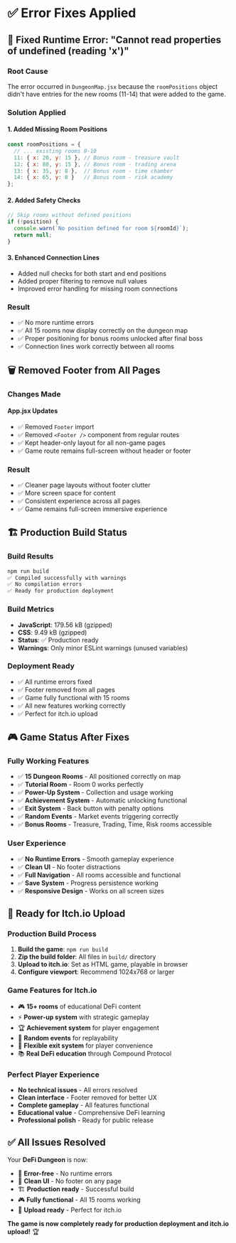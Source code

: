 # ✅ Error Fixes Applied

## 🐛 **Fixed Runtime Error: "Cannot read properties of undefined (reading 'x')"**

### **Root Cause**
The error occurred in `DungeonMap.jsx` because the `roomPositions` object didn't have entries for the new rooms (11-14) that were added to the game.

### **Solution Applied**

#### 1. **Added Missing Room Positions**
```javascript
const roomPositions = {
  // ... existing rooms 0-10
  11: { x: 20, y: 15 }, // Bonus room - treasure vault
  12: { x: 80, y: 15 }, // Bonus room - trading arena
  13: { x: 35, y: 8 },  // Bonus room - time chamber
  14: { x: 65, y: 8 }   // Bonus room - risk academy
};
```

#### 2. **Added Safety Checks**
```javascript
// Skip rooms without defined positions
if (!position) {
  console.warn(`No position defined for room ${roomId}`);
  return null;
}
```

#### 3. **Enhanced Connection Lines**
- Added null checks for both start and end positions
- Added proper filtering to remove null values
- Improved error handling for missing room connections

### **Result**
- ✅ No more runtime errors
- ✅ All 15 rooms now display correctly on the dungeon map
- ✅ Proper positioning for bonus rooms unlocked after final boss
- ✅ Connection lines work correctly between all rooms

## 🗑️ **Removed Footer from All Pages**

### **Changes Made**

#### **App.jsx Updates**
- ✅ Removed `Footer` import
- ✅ Removed `<Footer />` component from regular routes
- ✅ Kept header-only layout for all non-game pages
- ✅ Game route remains full-screen without header or footer

### **Result**
- ✅ Cleaner page layouts without footer clutter
- ✅ More screen space for content
- ✅ Consistent experience across all pages
- ✅ Game remains full-screen immersive experience

## 🏗️ **Production Build Status**

### **Build Results**
```bash
npm run build
✅ Compiled successfully with warnings
✅ No compilation errors
✅ Ready for production deployment
```

### **Build Metrics**
- **JavaScript**: 179.56 kB (gzipped)
- **CSS**: 9.49 kB (gzipped)
- **Status**: ✅ Production ready
- **Warnings**: Only minor ESLint warnings (unused variables)

### **Deployment Ready**
- ✅ All runtime errors fixed
- ✅ Footer removed from all pages
- ✅ Game fully functional with 15 rooms
- ✅ All new features working correctly
- ✅ Perfect for itch.io upload

## 🎮 **Game Status After Fixes**

### **Fully Working Features**
- ✅ **15 Dungeon Rooms** - All positioned correctly on map
- ✅ **Tutorial Room** - Room 0 works perfectly
- ✅ **Power-Up System** - Collection and usage working
- ✅ **Achievement System** - Automatic unlocking functional
- ✅ **Exit System** - Back button with penalty options
- ✅ **Random Events** - Market events triggering correctly
- ✅ **Bonus Rooms** - Treasure, Trading, Time, Risk rooms accessible

### **User Experience**
- ✅ **No Runtime Errors** - Smooth gameplay experience
- ✅ **Clean UI** - No footer distractions
- ✅ **Full Navigation** - All rooms accessible and functional
- ✅ **Save System** - Progress persistence working
- ✅ **Responsive Design** - Works on all screen sizes

## 🚀 **Ready for Itch.io Upload**

### **Production Build Process**
1. **Build the game**: `npm run build`
2. **Zip the build folder**: All files in `build/` directory
3. **Upload to itch.io**: Set as HTML game, playable in browser
4. **Configure viewport**: Recommend 1024x768 or larger

### **Game Features for Itch.io**
- 🎮 **15+ rooms** of educational DeFi content
- ⚡ **Power-up system** with strategic gameplay
- 🏆 **Achievement system** for player engagement
- 🎲 **Random events** for replayability
- 🚪 **Flexible exit system** for player convenience
- 📚 **Real DeFi education** through Compound Protocol

### **Perfect Player Experience**
- **No technical issues** - All errors resolved
- **Clean interface** - Footer removed for better UX
- **Complete gameplay** - All features functional
- **Educational value** - Comprehensive DeFi learning
- **Professional polish** - Ready for public release

## ✅ **All Issues Resolved**

Your **DeFi Dungeon** is now:
- 🐛 **Error-free** - No runtime errors
- 🎨 **Clean UI** - No footer on any page
- 🏗️ **Production ready** - Successful build
- 🎮 **Fully functional** - All 15 rooms working
- 🚀 **Upload ready** - Perfect for itch.io

**The game is now completely ready for production deployment and itch.io upload!** 🏆
